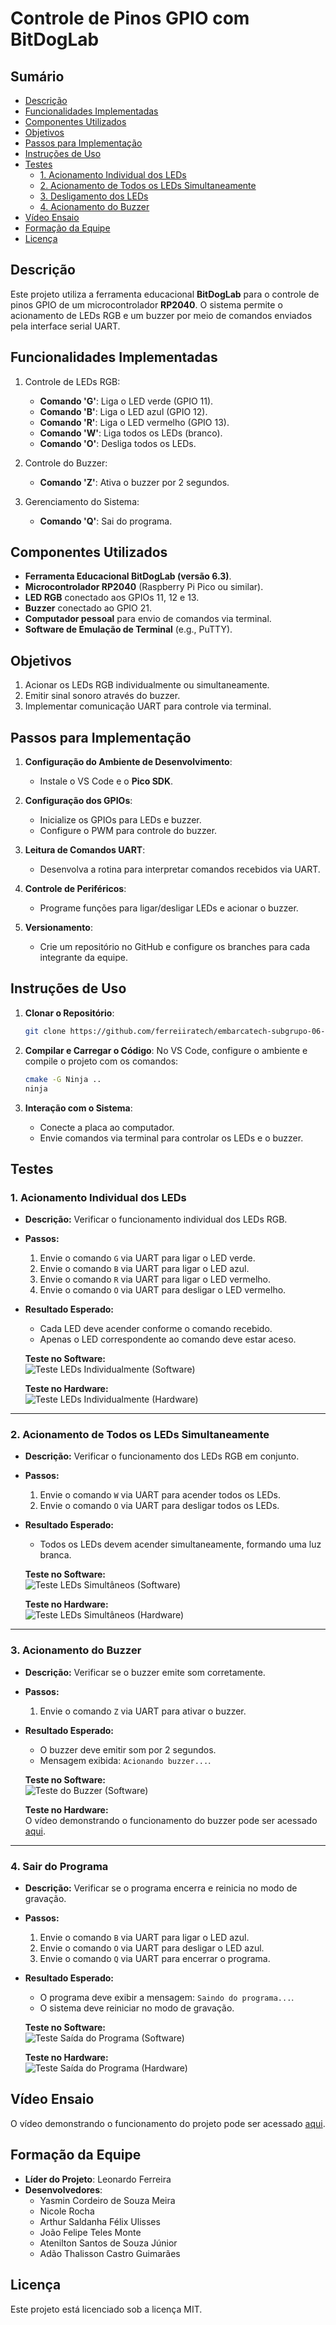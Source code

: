 # Controle de Pinos GPIO com BitDogLab

## Sumário
- [Descrição](#descrição)
- [Funcionalidades Implementadas](#funcionalidades-implementadas)
- [Componentes Utilizados](#componentes-utilizados)
- [Objetivos](#objetivos)
- [Passos para Implementação](#passos-para-implementação)
- [Instruções de Uso](#instruções-de-uso)
- [Testes](#testes)
  - [1. Acionamento Individual dos LEDs](#1-acionamento-individual-dos-leds)
  - [2. Acionamento de Todos os LEDs Simultaneamente](#2-acionamento-de-todos-os-leds-simultaneamente)
  - [3. Desligamento dos LEDs](#3-desligamento-dos-leds)
  - [4. Acionamento do Buzzer](#4-acionamento-do-buzzer)
- [Vídeo Ensaio](#vídeo-ensaio)
- [Formação da Equipe](#formação-da-equipe)
- [Licença](#licença)


## Descrição

Este projeto utiliza a ferramenta educacional **BitDogLab** para o controle de pinos GPIO de um microcontrolador **RP2040**. O sistema permite o acionamento de LEDs RGB e um buzzer por meio de comandos enviados pela interface serial UART.

## Funcionalidades Implementadas

1. Controle de LEDs RGB:
   - **Comando 'G'**: Liga o LED verde (GPIO 11).
   - **Comando 'B'**: Liga o LED azul (GPIO 12).
   - **Comando 'R'**: Liga o LED vermelho (GPIO 13).
   - **Comando 'W'**: Liga todos os LEDs (branco).
   - **Comando 'O'**: Desliga todos os LEDs.

2. Controle do Buzzer:
   - **Comando 'Z'**: Ativa o buzzer por 2 segundos.

3. Gerenciamento do Sistema:
   - **Comando 'Q'**: Sai do programa.

## Componentes Utilizados

- **Ferramenta Educacional BitDogLab (versão 6.3)**.
- **Microcontrolador RP2040** (Raspberry Pi Pico ou similar).
- **LED RGB** conectado aos GPIOs 11, 12 e 13.
- **Buzzer** conectado ao GPIO 21.
- **Computador pessoal** para envio de comandos via terminal.
- **Software de Emulação de Terminal** (e.g., PuTTY).


## Objetivos

1. Acionar os LEDs RGB individualmente ou simultaneamente.
2. Emitir sinal sonoro através do buzzer.
3. Implementar comunicação UART para controle via terminal.

## Passos para Implementação

1. **Configuração do Ambiente de Desenvolvimento**:
   - Instale o VS Code e o **Pico SDK**.

2. **Configuração dos GPIOs**:
   - Inicialize os GPIOs para LEDs e buzzer.
   - Configure o PWM para controle do buzzer.

3. **Leitura de Comandos UART**:
   - Desenvolva a rotina para interpretar comandos recebidos via UART.

4. **Controle de Periféricos**:
   - Programe funções para ligar/desligar LEDs e acionar o buzzer.

5. **Versionamento**:
   - Crie um repositório no GitHub e configure os branches para cada integrante da equipe.

## Instruções de Uso

1. **Clonar o Repositório**:
   ```bash
   git clone https://github.com/ferreiiratech/embarcatech-subgrupo-06-u4-microcontroladores-atividade-2.git
   ```

2. **Compilar e Carregar o Código**:
   No VS Code, configure o ambiente e compile o projeto com os comandos:
     ```bash
     cmake -G Ninja ..
     ninja
     ```

3. **Interação com o Sistema**:
   - Conecte a placa ao computador.
   - Envie comandos via terminal para controlar os LEDs e o buzzer.

## Testes

### **1. Acionamento Individual dos LEDs**
- **Descrição:** Verificar o funcionamento individual dos LEDs RGB.
- **Passos:**
  1. Envie o comando `G` via UART para ligar o LED verde.
  2. Envie o comando `B` via UART para ligar o LED azul.
  3. Envie o comando `R` via UART para ligar o LED vermelho.
  4. Envie o comando `O` via UART para desligar o LED vermelho.
- **Resultado Esperado:**
  - Cada LED deve acender conforme o comando recebido.
  - Apenas o LED correspondente ao comando deve estar aceso.

  **Teste no Software:**  
  ![Teste LEDs Individualmente (Software)](docs/video1.gif)  

  **Teste no Hardware:**  
  ![Teste LEDs Individualmente (Hardware)](docs/leds.gif)

---

### **2. Acionamento de Todos os LEDs Simultaneamente**
- **Descrição:** Verificar o funcionamento dos LEDs RGB em conjunto.
- **Passos:**
  1. Envie o comando `W` via UART para acender todos os LEDs.
  2. Envie o comando `O` via UART para desligar todos os LEDs.
- **Resultado Esperado:**
  - Todos os LEDs devem acender simultaneamente, formando uma luz branca.

  **Teste no Software:**  
  ![Teste LEDs Simultâneos (Software)](docs/video2.gif)  

  **Teste no Hardware:**  
  ![Teste LEDs Simultâneos (Hardware)](docs/white.gif)

---

### **3. Acionamento do Buzzer**
- **Descrição:** Verificar se o buzzer emite som corretamente.
- **Passos:**
  1. Envie o comando `Z` via UART para ativar o buzzer.
- **Resultado Esperado:**
  - O buzzer deve emitir som por 2 segundos.
  - Mensagem exibida: `Acionando buzzer...`.

  **Teste no Software:**  
  ![Teste do Buzzer (Software)](docs/video3.gif)  

  **Teste no Hardware:**  
  O vídeo demonstrando o funcionamento do buzzer pode ser acessado [aqui](https://www.youtube.com/watch?v=C02Yh4xEFsM).

---

### **4. Sair do Programa**
- **Descrição:** Verificar se o programa encerra e reinicia no modo de gravação.
- **Passos:**
  1. Envie o comando `B` via UART para ligar o LED azul.
  2. Envie o comando `O` via UART para desligar o LED azul.
  3. Envie o comando `Q` via UART para encerrar o programa.
- **Resultado Esperado:**
  - O programa deve exibir a mensagem: `Saindo do programa...`.
  - O sistema deve reiniciar no modo de gravação.

  **Teste no Software:**  
  ![Teste Saída do Programa (Software)](docs/video4.gif)  

  **Teste no Hardware:**  
  ![Teste Saída do Programa (Hardware)](docs/finalizando.gif)


## Vídeo Ensaio

O vídeo demonstrando o funcionamento do projeto pode ser acessado [aqui]().

## Formação da Equipe

- **Líder do Projeto**: Leonardo Ferreira  
- **Desenvolvedores**:  
  - Yasmin Cordeiro de Souza Meira
  - Nicole Rocha
  - Arthur Saldanha Félix Ulisses  
  - João Felipe Teles Monte
  - Atenilton Santos de Souza Júnior
  - Adão Thalisson Castro Guimarães


## Licença

Este projeto está licenciado sob a licença MIT.

